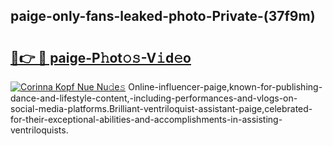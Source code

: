 ## paige-only-fans​-leaked-photo​-Private-(37f9m)


# <h2><a href="https://mediaupload.pro?title=paige&ref=git">🔗👉 🔴 paige-P𝚑ot𝚘𝚜-V𝚒d𝚎o</a></h2>

[![Corinna Kopf Nue Nu𝚍e𝚜](https://i.imgur.com/0qMVB7G.gif)](https://mediaupload.pro?title=paige&ref=git)
Online-influencer-paige,known-for-publishing-dance-and-lifestyle-content,-including-performances-and-vlogs-on-social-media-platforms.Brilliant-ventriloquist-assistant-paige,celebrated-for-their-exceptional-abilities-and-accomplishments-in-assisting-ventriloquists.  